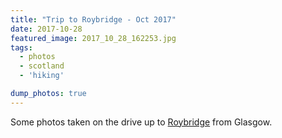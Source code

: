 ```yaml
---
title: "Trip to Roybridge - Oct 2017"
date: 2017-10-28
featured_image: 2017_10_28_162253.jpg
tags:
  - photos
  - scotland
  - 'hiking'

dump_photos: true
---
```


Some photos taken on the drive up to [Roybridge](https://www.openstreetmap.org/node/698836763#map=12/56.8926/-4.8336) from Glasgow. 
